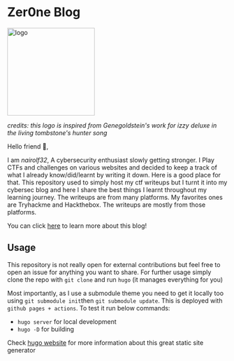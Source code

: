 # Zer0ne Blog

<img src="static/pictures/dark_logo.png" alt="logo" width="200" height="200">

*credits: this logo is inspired from Genegoldstein's work for izzy deluxe in the living tombstone's hunter song*

Hello friend 🤖,

I am *nairolf32*, A cybersecurity enthusiast slowly getting stronger. I Play CTFs and challenges on various websites and decided to keep a track of what I already know/did/learnt by writing it down. Here is a good place for that. This repository used to simply host my ctf writeups but I turnt it into my cybersec blog and here I share the best things I learnt throughout my learning journey. The writeups are from many platforms. My favorites ones are Tryhackme and Hackthebox. The writeups are mostly from those platforms.

You can click [here](https://nair0lf32.github.io/zer0ne/about/) to learn more about this blog!

## Usage

This repository is not really open for external contributions but feel free to open an issue for anything you want to share. For further usage simply clone the repo with `git clone` and run `hugo` (it manages everything for you)

Most importantly, as I use a submodule theme you need to get it locally too using `git submodule init`then `git submodule update`. This is deployed with `github pages + actions`. To test it run below commands:

- `hugo server` for local development
- `hugo -D` for building

Check [hugo website](https://gohugo.io/) for more information about this great static site generator

